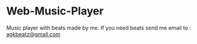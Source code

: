# Web-Music-Player
Music player with beats made by me.
If you need beats send me email to : agkbeatz@gmail.com
